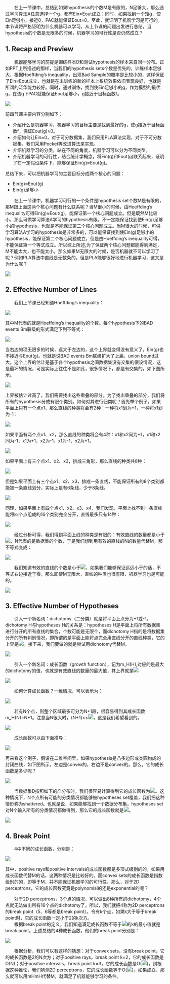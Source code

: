 &ensp;&ensp;&ensp;&ensp;在上一节课中，总结到如果hypothesis的个数M是有限的，N足够大，那么通过学习算法A任意选择一个g，都有Ein≈Eout成立；同时，如果找到一个矩g，使Ein足够小，接近0，PAC就能保证Eout≈0。至此，就证明了机器学习是可行的。本节课将严格证明为什么机器可以学习。从上节课的问题出发进行总结，当hypothesis的个数是无限多的时候，机器学习的可行性是否仍然成立？
## 1\. Recap and Preview
&ensp;&ensp;&ensp;&ensp;机器能够学习的前提是训练样本D和测试hypothesis的样本来自同一分布。正如PPT上所描述的那样，当我们的hypothesis sets个数是优先的，训练样本足够大，根据Hoeffding’s inequality，出现Bad Sample的概率是比较小的，这样保证了Ein≈Eout成立，也就是在未训练的新的样本上系统效果依旧表现良好，也就是所谓的泛华能力较好。同时，通过训练，找到使Ein足够小的g，作为模型的最优g，在该g下PAC就能保证Eout足够小，g接近于目标函数f。

![](figure/32.PNG)

前四节课主要内容分别如下：
* 介绍什么是机器学习，机器学习的目标主要是找到最好的g，使g接近于目标函数f，保证Eout(g)≈0。
* 介绍如何让Ein≈0，对于可分数据集，我们采用PLA算法实现，对于不可分数据集，我们采用Pocket等改进算法来实现。
* 介绍机器学习的分类，站在不同的角度，机器学习可以分为不同类型。
* 介绍机器学习的可行性，结合统计学概念，将Ein(g)和Eout(g)联系起来，证明了在一定假设条件下，能够保证Ein(g)≈Eout(g)。

总结下来，可以把机器学习的主要目标分成两个核心的问题：
* Ein(g)≈Eout(g)
* Ein(g)足够小

&ensp;&ensp;&ensp;&ensp;在上一节课中，机器学习可行的一个条件是hypothesis set个数M是有限的，那M跟上面这两个核心问题有什么联系呢？当M很小的时候，由Hoeffding’s inequality可得Ein(g)≈Eout(g)，能保证第一个核心问题成立。但是既然M比较小，那么可供学习算法A学习的hypothesis有限，不一定能保证找到使Ein(g)足够小的hypothesis，也就是不能保证第二个核心问题成立。当M很大的时候，可供学习算法A学习的hypothesis是非常多的，可以能保证找到使Ein(g)足够小的hypothesis，能保证第二个核心问题成立，但是由Hoeffding’s inequality可得，不能保证第一个等式成立。所以综上所述,为了保证两个核心问题都能得到满足，M不能太大，也不能太小。那么如果M无限大的时候，是否机器就不可以学习了呢？例如PLA算法中直线是无数条的，但是PLA能够很好地进行机器学习，这又是为什么呢？

![](figure/33.PNG)

## 2\. Effective Number of Lines
&ensp;&ensp;&ensp;&ensp;我们上节课已经知道Hoeffding’s inequality：

![](figure/34.PNG)

其中M代表的就是Hoeffding’s inequality的个数。每个hypothesis下的BAD events Bm联级的形式满足下列不等式：

![](figure/35.PNG)

当右边的项无限多的时候，远大于左边的，这个上界就变得没有意义了，Ein(g)也不接近与Eout(g)。也就是说BAD events Bm联级扩大了上届，union bound过大。这个上界的估计是基于各个hypothesis之间数据集没有交集的假设情况，这是最坏的情况，可是实际上往往不是如此，很多情况下，都是有交集的，如下图所示。

![](figure/36.PNG)

上界被估计过高了，我们需要找出这些重叠的部分。为了找出重叠的部分，我们将所有的hypothesis分成有限个类别。如何对其进行归类呢？首先举个例子，如果平面上只有一个点x1，那么直线的种类将会有2种：一种将x1划为+1，一种将x1划为-1：

![](figure/37.PNG)

如果平面有两个点x1、x2，那么直线的种类将会有4种：x1和x2同为+1，x1和x2同为-1，x1为+1、x2为-1，x1为-1、x2为+1。

![](figure/38.PNG)

如果平面上有三个点x1、x2、x3，排成三角形，那么直线的种类共8种：

![](figure/39.PNG)

但是如果平面上有三个点x1、x2、x3，排成一条直线，不能保证所有的8个类别都能被一条直线划分，实际上是有6条线，少于8条线。

![](figure/40.PNG)

同理，如果平面上有四个点x1、x2、x3、x4，我们发现，平面上找不到一条直线能将四个点组成的16个类别完全分开，直线最多只有14种：

![](figure/41.PNG)

&ensp;&ensp;&ensp;&ensp;经过分析可得，我们得到平面上线的种类是有限的：有效直线的数量都是小于![](http://latex.codecogs.com/gif.latex?\w2^N)，N代表的是数据集的个数，于是我们想到用有效的直线的N的数量代替M，那不等式变成：

![](figure/42.PNG)

&ensp;&ensp;&ensp;&ensp;我们知道有效的直线的个数是小于![](http://latex.codecogs.com/gif.latex?\w2^N)，如果我们能够保证远远小于的话，不等式右边接近于零，那么即使M无限大，直线的种类也很有限，机器学习也是可能的。

![](figure/43.PNG)
## 3\. Effective Number of Hypotheses
&ensp;&ensp;&ensp;&ensp;引入一个新名词：dichotomy（二分类）就是将平面上点分为+1或-1。dichotomy H与hypotheses H的关系是：hypotheses H是平面上将所有数据集进行分开的所有直线的集合，个数可能是无限个，而dichotomy H指的是将数据集分开的所有判别情况，即所谓的是平面上能将点完全用直线分开的直线种类，它的上界是![](http://latex.codecogs.com/gif.latex?\w2^N)。接下来，我们要做的就是尝试用dichotomy代替M。

![](figure/44.PNG)

&ensp;&ensp;&ensp;&ensp;引入一个新名词：成长函数（growth function），记为m_H(H),对应的是最大的dichotomy的值，也就是有效直线的数量的最大值，其上界就是![](http://latex.codecogs.com/gif.latex?\w2^N)

![](figure/45.PNG)

&ensp;&ensp;&ensp;&ensp;如何计算成长函数？一维情况，可以表示为：

![](figure/46.PNG)

&ensp;&ensp;&ensp;&ensp;若有N个点，则整个区域最多可分为N+1段，很容易得到其成长函数m_H(N)=N+1。注意当N很大时，(N+1)<<![](http://latex.codecogs.com/gif.latex?\w2^N)，这是我们希望看到的。

![](figure/47.PNG)

&ensp;&ensp;&ensp;&ensp;成长函数可以由下面推导：

![](figure/48.PNG)

再来看这个例子，假设在二维空间里，如果hypothesis是凸多边形或类圆构成的封闭曲线，如下图所示，左边是convex的，右边不是convex的。那么，它的成长函数是多少呢？

![](figure/49.PNG)

&ensp;&ensp;&ensp;&ensp;当数据集D按照如下的凸分布时，我们很容易计算得到它的成长函数为![](http://latex.codecogs.com/gif.latex?\w2^N)。这种情况下，N个点所有可能的分类情况都能够被hypotheses set覆盖，我们把这种情形称为shattered。也就是说，如果能够找到一个数据分布集，hypotheses set对N个输入所有的分类情况都做得到，那么它的成长函数就是![](http://latex.codecogs.com/gif.latex?\w2^N)。

![](figure/50.PNG)

## 4\. Break Point
&ensp;&ensp;&ensp;&ensp;4中不同的成长函数，分别是：

![](figure/51.PNG)

其中，positive rays和positive intervals的成长函数都是多项式级别的的，如果用成长函数代替M的话，这两种情况是比较好的。而convex sets的成长函数是指数级别的的，即等于M，并不能保证机器学习的可行性。那么，对于2D perceptrons，它的成长函数究竟是polynomial的还是exponential的呢？

&ensp;&ensp;&ensp;&ensp;对于2D perceptrons，3个点的情况，可以做出8种所有的dichotomy，4个点就无法做出所有16个点的dichotomy了。所以，我们就把4称为2D perceptrons的break point（5、6等都是break point）。令有k个点，如果k大于等于break point时，它的成长函数一定小于2的k次方。\
&ensp;&ensp;&ensp;&ensp;根据break point的定义，我们知道满足成长函数不等于![](http://latex.codecogs.com/gif.latex?\w2^k)的k的最小值就是break point。上述总结的4种成长函数，他们的break point分别是：

![](figure/52.PNG)

&ensp;&ensp;&ensp;&ensp;根据分析，我们可以有这样的猜想：对于convex sets，没有break point，它的成长函数是2的N次方；对于positive rays，break point k=2，它的成长函数是O(N)；对于positive intervals，break point k=3，它的成长函数是O(![](http://latex.codecogs.com/gif.latex?\wN^2))，则根据这种推论，我们猜测2D perceptrons，它的成长函数等于O(![](http://latex.codecogs.com/gif.latex?\wN^{k-1}))。如果成立，那么就可以用mHmH代替M，就满足了机器能够学习的条件。